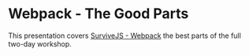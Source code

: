 # Webpack - The Good Parts

This presentation covers [SurviveJS - Webpack](https://survivejs.com/webpack) the best parts of the full two-day workshop.
